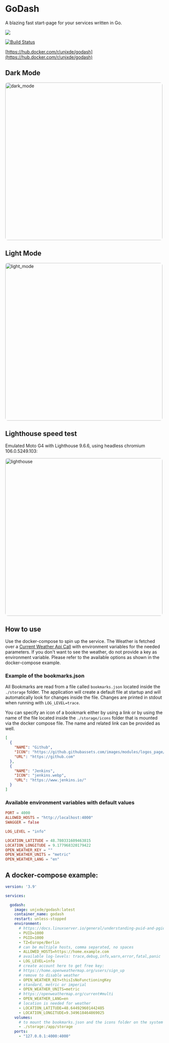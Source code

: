 # GoDash

A blazing fast start-page for your services written in Go.

![](https://img.shields.io/badge/Language-Go-informational?style=for-the-badge&logo=go&color=00ADD8)

[![Build Status](https://build.unjx.de/buildStatus/icon?style=flat-square&job=godash%2Fmain)](https://build.unjx.de/job/godash/job/main/)

[https://hub.docker.com/r/unjxde/godash](https://hub.docker.com/r/unjxde/godash)

## Dark Mode

<img style="border-radius:0.5rem" src="https://filedn.eu/lhdsENsife1QUzPddOpRjb5/godash/dark.png" alt="dark_mode" width="500"/>

## Light Mode

<img style="border-radius:0.5rem" src="https://filedn.eu/lhdsENsife1QUzPddOpRjb5/godash/light.png" alt="light_mode" width="500"/>

## Lighthouse speed test

Emulated Moto G4 with Lighthouse 9.6.6, using headless chromium 106.0.5249.103:

<img style="border-radius:0.5rem" src="https://filedn.eu/lhdsENsife1QUzPddOpRjb5/godash/lighthouse.png" alt="lighthouse" width="500"/>

## How to use

Use the docker-compose to spin up the service.
The Weather is fetched over a [Current Weather Api Call](https://openweathermap.org/current) with environment variables for the needed parameters.
If you don't want to see the weather, do not provide a key as environment variable.
Please refer to the available options as shown in the docker-compose example.

### Example of the bookmarks.json

All Bookmarks are read from a file called `bookmarks.json` located inside the `./storage` folder.
The application will create a default file at startup and will automatically look for changes inside the file.
Changes are printed in stdout when running with `LOG_LEVEL=trace`.

You can specify an icon of a bookmark either by using a link or by using the name of the file located inside the `./storage/icons` folder that is mounted via the docker compose file.
The name and related link can be provided as well.

```json
[
  {
    "NAME": "Github",
    "ICON": "https://github.githubassets.com/images/modules/logos_page/GitHub-Mark.png",
    "URL": "https://github.com"
  },
  {
    "NAME": "Jenkins",
    "ICON": "jenkins.webp",
    "URL": "https://www.jenkins.io/"
  }
]
```

### Available environment variables with default values

```toml
PORT = 4000
ALLOWED_HOSTS = "http://localhost:4000"
SWAGGER = false

LOG_LEVEL = "info"

LOCATION_LATITUDE = 48.780331609463815
LOCATION_LONGITUDE = 9.177968320179422
OPEN_WEATHER_KEY = ""
OPEN_WEATHER_UNITS = "metric"
OPEN_WEATHER_LANG = "en"
```

## A docker-compose example:

```yaml
version: '3.9'

services:

  godash:
    image: unjxde/godash:latest
    container_name: godash
    restart: unless-stopped
    environment:
      # https://docs.linuxserver.io/general/understanding-puid-and-pgid
      - PUID=1000
      - PGID=1000
      - TZ=Europe/Berlin
      # can be multiple hosts, comma separated, no spaces
      - ALLOWED_HOSTS=https://home.example.com
      # available log-levels: trace,debug,info,warn,error,fatal,panic
      - LOG_LEVEL=info
      # create account here to get free key:
      # https://home.openweathermap.org/users/sign_up
      # remove to disable weather
      - OPEN_WEATHER_KEY=thisIsNoFunctioningKey
      # standard, metric or imperial
      - OPEN_WEATHER_UNITS=metric
      # https://openweathermap.org/current#multi
      - OPEN_WEATHER_LANG=en
      # location is needed for weather
      - LOCATION_LATITUDE=48.644929601442485
      - LOCATION_LONGITUDE=9.349618464869025
    volumes:
      # to mount the bookmarks.json and the icons folder on the system
      - ./storage:/app/storage
    ports:
      - "127.0.0.1:4000:4000"
```
